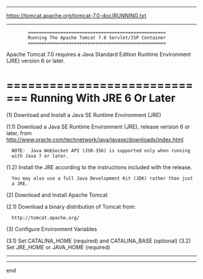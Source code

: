 
---

https://tomcat.apache.org/tomcat-7.0-doc/RUNNING.txt



---





            ===================================================
            Running The Apache Tomcat 7.0 Servlet/JSP Container
            ===================================================

Apache Tomcat 7.0 requires a Java Standard Edition Runtime
Environment (JRE) version 6 or later.

=============================
Running With JRE 6 Or Later
=============================

(1) Download and Install a Java SE Runtime Environment (JRE)

(1.1) Download a Java SE Runtime Environment (JRE),
      release version 6 or later, from
      http://www.oracle.com/technetwork/java/javase/downloads/index.html

      NOTE:  Java WebSocket API (JSR-356) is supported only when running
      with Java 7 or later.

(1.2) Install the JRE according to the instructions included with the
      release.

      You may also use a full Java Development Kit (JDK) rather than just
      a JRE.
(2) Download and Install Apache Tomcat

(2.1) Download a binary distribution of Tomcat from:

      http://tomcat.apache.org/



(3) Configure Environment Variables


(3.1) Set CATALINA_HOME (required) and CATALINA_BASE (optional)
(3.2) Set JRE_HOME or JAVA_HOME (required)





---

---

end